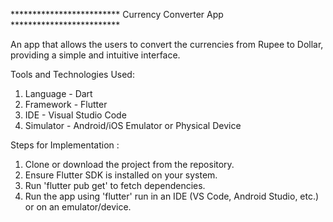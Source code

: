 ************************* Currency Converter App *************************

An app that allows the users to convert the currencies from Rupee to Dollar, providing a simple and intuitive interface.

Tools and Technologies Used:
1. Language - Dart
2. Framework - Flutter
3. IDE - Visual Studio Code
4. Simulator - Android/iOS Emulator or Physical Device

Steps for Implementation :
1. Clone or download the project from the repository.
2. Ensure Flutter SDK is installed on your system.
3. Run 'flutter pub get' to fetch dependencies.
4. Run the app using 'flutter' run in an IDE (VS Code, Android Studio, etc.) or on an emulator/device.



